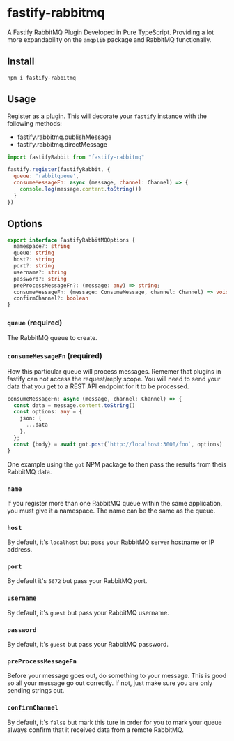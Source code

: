 # fastify-rabbitmq
A Fastify RabbitMQ Plugin Developed in Pure TypeScript. Providing a lot more expandability on the ```amqplib``` package and RabbitMQ functionally.

## Install
```
npm i fastify-rabbitmq
```

## Usage
Register as a plugin. This will decorate your `fastify` instance with the following methods:

* fastify.rabbitmq.publishMessage
* fastify.rabbitmq.directMessage

```js
import fastifyRabbit from "fastify-rabbitmq"

fastify.register(fastifyRabbit, {
  queue: 'rabbitqueue',
  consumeMessageFn: async (message, channel: Channel) => {
    console.log(message.content.toString())
  }
})
```

## Options

```typescript
export interface FastifyRabbitMQOptions {
  namespace?: string
  queue: string
  host?: string
  port?: string
  username?: string
  password?: string
  preProcessMessageFn?: (message: any) => string;
  consumeMessageFn: (message: ConsumeMessage, channel: Channel) => void;
  confirmChannel?: boolean
}
```
### `queue` (required)

The RabbitMQ queue to create.

### `consumeMessageFn` (required)

How this particular queue will process messages. Rememer that plugins in fastify can not access the request/reply scope. You will need to send your data that you get to a REST API endpoint for it to be processed.

```typescript
consumeMessageFn: async (message, channel: Channel) => {
  const data = message.content.toString()
  const options: any = {
    json: {
      ...data
    },
  };
  const {body} = await got.post(`http://localhost:3000/foo`, options)
}
```
One example using the ```got``` NPM package to then pass the results from theis RabbitMQ data.

### `name`

If you register more than one RabbitMQ queue within the same application, you must give it a namespace.
The name can be the same as the queue.

### `host`

By default, it's ```localhost``` but pass your RabbitMQ server hostname or IP address. 

### `port`

By default it's ```5672``` but pass your RabbitMQ port.

### `username`

By default, it's ```guest``` but pass your RabbitMQ username.

### `password`

By default, it's ```guest``` but pass your RabbitMQ password.

### `preProcessMessageFn`

Before your message goes out, do something to your message.
This is good so all your message go out correctly.
If not, just make sure you are only sending strings out.

### `confirmChannel`

By default,
it's ```false``` but mark this ture in order for you to mark your queue
always confirm that it received data from a remote RabbitMQ.

